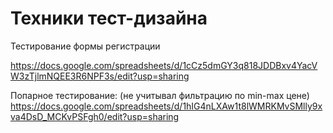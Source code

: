 # Техники тест-дизайна

Тестирование формы регистрации

https://docs.google.com/spreadsheets/d/1cCz5dmGY3q818JDDBxv4YacVW3zTjlmNQEE3R6NPF3s/edit?usp=sharing

Попарное тестирование:
(не учитывал фильтрацию по min-max цене)
https://docs.google.com/spreadsheets/d/1hIG4nLXAw1t8lWMRKMvSMlly9xva4DsD_MCKvPSFgh0/edit?usp=sharing
